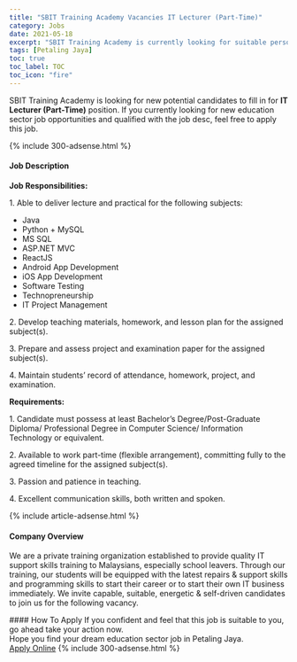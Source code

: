 ```yaml
---
title: "SBIT Training Academy Vacancies IT Lecturer (Part-Time)" 
category: Jobs 
date: 2021-05-18 
excerpt: "SBIT Training Academy is currently looking for suitable person to fill in the IT Lecturer (Part-Time) which positioned at Petaling Jaya" 
tags: [Petaling Jaya] 
toc: true 
toc_label: TOC 
toc_icon: "fire" 
--- 
```


<p>SBIT Training Academy is looking for new potential candidates to fill in for <b>IT Lecturer (Part-Time)</b> position. If you currently looking for new education sector job opportunities and qualified with the job desc, feel free to apply this job.
</p>{% include 300-adsense.html %} 
<div><div><h4>Job Description</h4></div><div><div><span><div><p><strong>Job Responsibilities:</strong></p><p>1.&#160;Able to deliver lecture and practical for the following subjects:</p><ul><li>Java</li><li>Python + MySQL</li><li>MS SQL</li><li>ASP.NET MVC</li><li>ReactJS</li><li>Android App Development</li><li>iOS App Development</li><li>Software Testing</li><li>Technopreneurship</li><li>IT Project Management</li></ul><p>2.&#160;Develop teaching materials, homework, and lesson plan for the assigned subject(s).</p><p>3.&#160;Prepare and assess project and examination paper for the assigned subject(s).</p><p>4.&#160;Maintain students&#8217; record of attendance, homework, project, and examination.</p><p><strong>Requirements:</strong></p><p>1.&#160;Candidate must possess at least Bachelor&#8217;s Degree/Post-Graduate Diploma/ Professional Degree in Computer Science/ Information Technology or equivalent.</p><p>2.&#160;Available to work part-time (flexible arrangement), committing fully to the agreed timeline for the assigned subject(s).</p><p>3.&#160;Passion and patience in teaching.</p><p>4.&#160;Excellent communication skills, both written and spoken.</p></div></span></div></div></div> 
{% include article-adsense.html %} 
<div><div><h4>Company Overview</h4></div><div><div><span><div><p>We are a private training organization established to provide quality IT support skills training to Malaysians, especially school leavers. Through our training, our students will be equipped with the latest repairs &amp; support skills and programming skills to start their career or to start their own IT business immediately. We invite capable, suitable, energetic &amp; self-driven candidates to join us for the following vacancy.&#160;</p></div></span></div></div></div> 
#### How To Apply 
If you confident and feel that this job is suitable to you, go ahead take your action now. <br/> 
Hope you find your dream education sector job in Petaling Jaya. <br/> 
<a href="https://www.jobstreet.com.my/en/job/it-lecturer-part-time-4567725?jobId=jobstreet-my-job-4567725" class="btn btn--info" target="_blank" rel="nofollow noopenner">Apply Online</a> 
{% include 300-adsense.html %} 